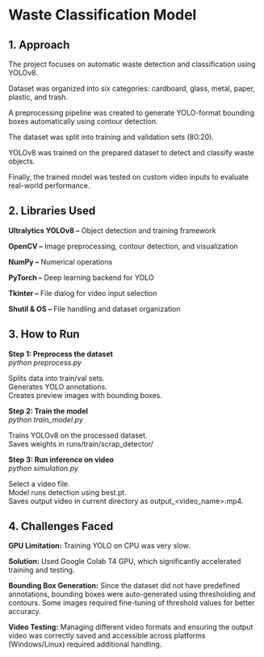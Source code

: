 # Waste Classification Model 
## 1. Approach

The project focuses on automatic waste detection and classification using YOLOv8.

Dataset was organized into six categories: cardboard, glass, metal, paper, plastic, and trash.

A preprocessing pipeline was created to generate YOLO-format bounding boxes automatically using contour detection.

The dataset was split into training and validation sets (80:20).

YOLOv8 was trained on the prepared dataset to detect and classify waste objects.

Finally, the trained model was tested on custom video inputs to evaluate real-world performance.

## 2. Libraries Used

**Ultralytics YOLOv8 –** Object detection and training framework

**OpenCV –** Image preprocessing, contour detection, and visualization

**NumPy –** Numerical operations

**PyTorch –** Deep learning backend for YOLO

**Tkinter –** File dialog for video input selection

**Shutil & OS –** File handling and dataset organization

## 3. How to Run

**Step 1: Preprocess the dataset**<br>
*python preprocess.py*


Splits data into train/val sets.<br>
Generates YOLO annotations.<br>
Creates preview images with bounding boxes.

**Step 2: Train the model**<br>
*python train_model.py*


Trains YOLOv8 on the processed dataset.<br>
Saves weights in runs/train/scrap_detector/

**Step 3: Run inference on video**<br>
*python simulation.py*


Select a video file.<br>
Model runs detection using best.pt.<br>
Saves output video in current directory as output_<video_name>.mp4.

## 4. Challenges Faced

**GPU Limitation:** Training YOLO on CPU was very slow.

**Solution:** Used Google Colab T4 GPU, which significantly accelerated training and testing.

**Bounding Box Generation:** Since the dataset did not have predefined annotations, bounding boxes were auto-generated using thresholding and contours. Some images required fine-tuning of threshold values for better accuracy.

**Video Testing:** Managing different video formats and ensuring the output video was correctly saved and accessible across platforms (Windows/Linux) required additional handling.
